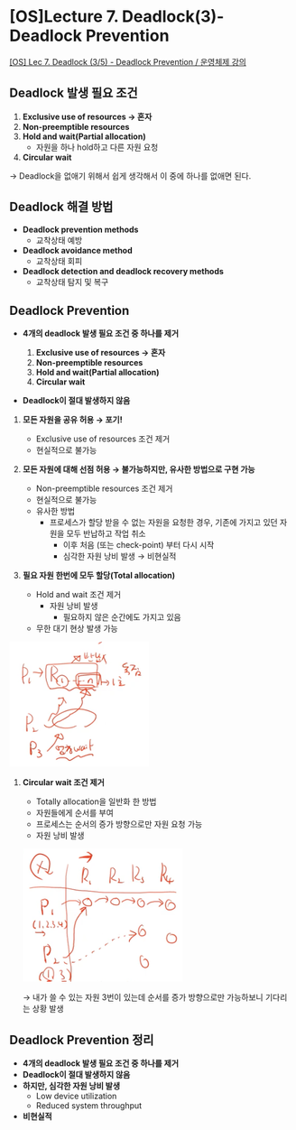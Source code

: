 # [OS]Lecture 7. Deadlock(3)-Deadlock Prevention

[[OS] Lec 7. Deadlock (3/5) - Deadlock Prevention / 운영체제 강의](https://www.youtube.com/watch?v=XMrlt3ZwfM4&list=PLBrGAFAIyf5rby7QylRc6JxU5lzQ9c4tN&index=21)

## Deadlock 발생 필요 조건

1. **Exclusive use of resources → 혼자**
2. **Non-preemptible resources**
3. **Hold and wait(Partial allocation)**
    - 자원을 하나 hold하고 다른 자원 요청
4. **Circular wait**

→ Deadlock을 없애기 위해서 쉽게 생각해서 이 중에 하나를 없애면 된다.

## Deadlock 해결 방법

- **Deadlock prevention methods**
    - 교착상태 예방
- **Deadlock avoidance method**
    - 교착상태 회피
- **Deadlock detection and deadlock recovery methods**
    - 교착상태 탐지 및 복구

## Deadlock Prevention

- **4개의 deadlock  발생 필요 조건 중 하나를 제거**
    1. **Exclusive use of resources → 혼자**
    2. **Non-preemptible resources**
    3. **Hold and wait(Partial allocation)**
    4. **Circular wait**

- **Deadlock이 절대 발생하지 않음**

1. **모든 자원을 공유 허용 → 포기!**
    - Exclusive use of resources 조건 제거
    - 현실적으로 불가능

1. **모든 자원에 대해 선점 허용 →  불가능하지만, 유사한 방법으로 구현 가능**
    - Non-preemptible resources 조건 제거
    - 현실적으로 불가능
    - 유사한 방법
        - 프로세스가 할당 받을 수 없는 자원을 요청한 경우, 기존에 가지고 있던 자원을 모두 반납하고 작업 취소
            - 이후 처음 (또는 check-point) 부터 다시 시작
            - 심각한 자원 낭비 발생 → 비현실적

1. **필요 자원 한번에 모두 할당(Total allocation)**
    - Hold and wait 조건 제거
        - 자원 낭비 발생
            - 필요하지 않은 순간에도 가지고 있음
    - 무한 대기 현상 발생 가능

![Untitled](%5BOS%5DLecture%207%20Deadlock(3)-Deadlock%20Prevention%20bb5887b47503404b958f567afe2e44f4/Untitled.png)

1. **Circular wait 조건 제거**
    - Totally allocation을 일반화 한 방법
    - 자원들에게 순서를 부여
    - 프로세스는 순서의 증가 방향으로만 자원 요청 가능
    - 자원 낭비 발생

    ![Untitled](%5BOS%5DLecture%207%20Deadlock(3)-Deadlock%20Prevention%20bb5887b47503404b958f567afe2e44f4/Untitled%201.png)

    → 내가 쓸 수 있는 자원 3번이 있는데 순서를 증가 방향으로만 가능하보니 기다리는 상황 발생

## Deadlock Prevention 정리

- **4개의 deadlock 발생 필요 조건 중 하나를 제거**
- **Deadlock이 절대 발생하지 않음**
- **하지만, 심각한 자원 낭비 발생**
    - Low device utilization
    - Reduced system throughput
- **비현실적**